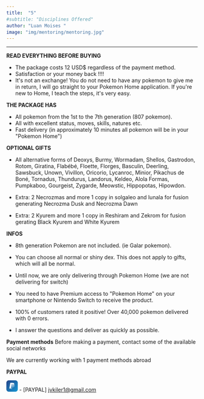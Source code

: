 ```yaml
---
title:  "5"
#subtitle: "Disciplines Offered"
author: "Luan Moises "
image: "img/mentoring/mentoring.jpg"
---
```


______________________________________
**READ EVERYTHING BEFORE BUYING**
- The package costs 12 USD$ regardless of the payment method.
- Satisfaction or your money back !!!!
- It's not an exchange! You do not need to have any pokemon to give me in return, I will go straight to your Pokemon Home application. If you're new to Home, I teach the steps, it's very easy.


**THE PACKAGE HAS**
- All pokemon from the 1st to the 7th generation (807 pokemon).
- All with excellent status, moves, skills, natures etc.
- Fast delivery (in approximately 10 minutes all pokemon will be in your "Pokemon Home")



**OPTIONAL GIFTS**
- All alternative forms of Deoxys, Burmy, Wormadam, Shellos, Gastrodon, Rotom, Giratina, Flabébé, Floette, Florges, Basculin, Deerling, Sawsbuck, Unown, Vivillon, Oricorio, Lycanroc, Minior, Pikachus de Boné, Tornadus, Thundurus, Landorus, Keldeo, Alola Formas, Pumpkaboo, Gourgeist, Zygarde, Meowstic, Hippopotas, Hipowdon.


- Extra: 2 Necrozmas and more 1 copy in solgaleo and lunala for fusion generating Necrozma Dusk and Necrozma Dawn


- Extra: 2 Kyurem and more 1 copy in Reshiram and Zekrom for fusion gerating Black Kyurem and White Kyurem


**INFOS**

- 8th generation Pokemon are not included. (ie Galar pokemon).





- You can choose all normal or shiny dex. This does not apply to gifts, which will all be normal.



- Until now, we are only delivering through Pokemon Home (we are not delivering for switch)


- You need to have Premium access to "Pokemon Home" on your smartphone or Nintendo Switch to receive the product.




- 100% of customers rated it positive! Over 40,000 pokemon delivered with 0 errors.



- I answer the questions and deliver as quickly as possible.

**Payment methods**
Before making a payment, contact some of the available social networks




We are currently working with 1 payment methods abroad


**PAYPAL**


<img src="img//icons//pay.jpg" width="30" height="30" /> - [PAYPAL] jvkiler1@gmail.com






